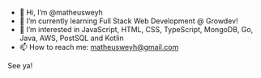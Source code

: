 - 👋 Hi, I’m @matheusweyh
- 🌱 I’m currently learning Full Stack Web Development @ Growdev!
- 👀 I’m interested in JavaScript, HTML, CSS, TypeScript, MongoDB, Go, Java, AWS, PostSQL and Kotlin
- 📫 How to reach me: matheusweyh@gmail.com

See ya!

<!---
matheusweyh/matheusweyh is a ✨ special ✨ repository because its `README.md` (this file) appears on your GitHub profile.
You can click the Preview link to take a look at your changes.
--->
